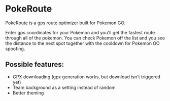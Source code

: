 # PokeRoute

PokeRoute is a gps route optimizer built for Pokemon GO.

Enter gps coordinates for your Pokemon and you'll get the fastest route through all of the pokemon.
You can check Pokemon off the list and you see the distance to the next spot together with the cooldown for Pokemon GO spoofing.

## Possible features:

- GPX downloading (gpx generation works, but download isn't triggered yet)
- Team background as a setting instead of random
- Better theming
